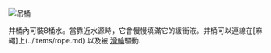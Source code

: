![吊桶](block:betterwithmods:bucket)

井桶內可裝8桶水。當靠近水源時，它會慢慢填滿它的緩衝液。井桶可以連線在[麻繩]上(../items/rope.md) 以及被 [滑輪](pulley.md)驅動.